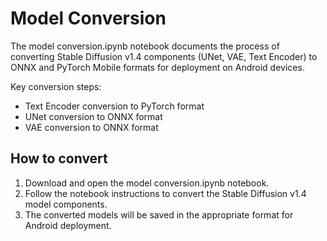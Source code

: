 # Model Conversion

The model conversion.ipynb notebook documents the process of converting Stable Diffusion v1.4 components (UNet, VAE, Text Encoder) to ONNX and PyTorch Mobile formats for deployment on Android devices.

Key conversion steps:

- Text Encoder conversion to PyTorch format
- UNet conversion to ONNX format
- VAE conversion to ONNX format

## How to convert

1.    Download and open the model conversion.ipynb notebook. 
2.    Follow the notebook instructions to convert the Stable Diffusion v1.4 model components.
3.    The converted models will be saved in the appropriate format for Android deployment. 

